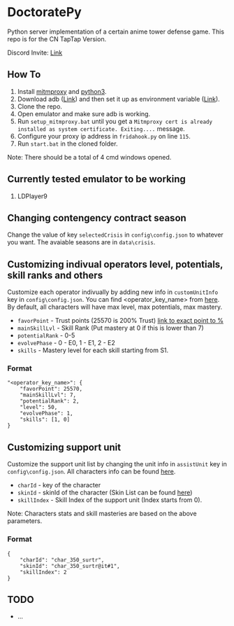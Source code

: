 # DoctoratePy
Python server implementation of a certain anime tower defense game. This repo is for the CN TapTap Version.

Discord Invite: [Link](https://discord.gg/pUj8HQ5FQU)

## How To

1. Install [mitmproxy](https://mitmproxy.org/) and [python3](https://www.python.org/downloads/).
2. Download adb ([Link](https://adbinstaller.com/)) and then set it up as environment variable ([Link](https://docs.oracle.com/en/database/oracle/machine-learning/oml4r/1.5.1/oread/creating-and-modifying-environment-variables-on-windows.html#GUID-DD6F9982-60D5-48F6-8270-A27EC53807D0)).
3. Clone the repo.
4. Open emulator and make sure adb is working.
5. Run `setup_mitmproxy.bat` until you get a `Mitmproxy cert is already installed as system certificate. Exiting....` message.
6. Configure your proxy ip address in `fridahook.py` on line `115`.
7. Run `start.bat` in the cloned folder.

Note: There should be a total of 4 cmd windows opened.

## Currently tested emulator to be working
1. LDPlayer9

## Changing contengency contract season
Change the value of key `selectedCrisis` in `config\config.json` to whatever you want. The avaiable seasons are in `data\crisis`.

## Customizing indivual operators level, potentials, skill ranks and others
Customize each operator indivually by adding new info in `customUnitInfo` key in `config\config.json`. You can find <operator_key_name> from [here](https://raw.githubusercontent.com/Kengxxiao/ArknightsGameData/master/zh_CN/gamedata/excel/character_table.json). By default, all characters will have max level, max potentials, max mastery.

- `favorPoint` - Trust points (25570 is 200% Trust) [link to exact point to %](https://gamepress.gg/arknights/core-gameplay/arknights-guide-operator-trust)
- `mainSkillLvl` - Skill Rank (Put mastery at 0 if this is lower than 7)
- `potentialRank` - 0-5
- `evolvePhase` - 0 - E0, 1 - E1, 2 - E2
- `skills` - Mastery level for each skill starting from S1.

### Format
```
"<operator_key_name>": {
    "favorPoint": 25570,
    "mainSkillLvl": 7,
    "potentialRank": 2,
    "level": 50, 
    "evolvePhase": 1,
    "skills": [1, 0]
}
```

## Customizing support unit
Customize the support unit list by changing the unit info in `assistUnit` key in `config\config.json`. All characters info can be found [here](https://raw.githubusercontent.com/Kengxxiao/ArknightsGameData/master/zh_CN/gamedata/excel/character_table.json).

- `charId` - key of the character
- `skinId` - skinId of the character (Skin List can be found [here](https://raw.githubusercontent.com/Kengxxiao/ArknightsGameData/master/zh_CN/gamedata/excel/skin_table.json))
- `skillIndex` - Skill Index of the support unit (Index starts from 0).

Note: Characters stats and skill masteries are based on the above parameters.

### Format
```
{
    "charId": "char_350_surtr",
    "skinId": "char_350_surtr@it#1",
    "skillIndex": 2
}
```

## TODO
- ...
